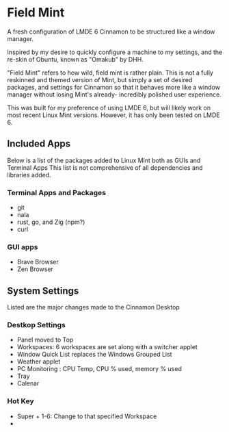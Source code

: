 # Field Mint
A fresh configuration of LMDE 6 Cinnamon to be structured like a window manager.

Inspired by my desire to quickly configure a machine to my settings, and the re-skin of Obuntu, known as "Omakub" by DHH.

"Field Mint" refers to how wild, field mint is rather plain. This is not a fully reskinned and themed version of Mint, but simply a set of desired packages, and settings for Cinnamon so that it behaves more like a window manager without losing Mint's already- incredibly polished user experience.

This was built for my preference of using LMDE 6, but will likely work on most recent Linux Mint versions. However, it has only been tested on LMDE 6.


## Included Apps
Below is a list of the packages added to Linux Mint both as GUIs and Terminal Apps
This list is not comprehensive of all dependencies and libraries added.


### Terminal Apps and Packages
- git
- nala
- rust, go, and Zig (npm?)
- curl

### GUI apps
- Brave Browser
- Zen Browser

## System Settings
Listed are the major changes made to the Cinnamon Desktop

### Destkop Settings
- Panel moved to Top
- Workspaces: 6 workspaces are set along with a switcher applet
- Window Quick List replaces the Windows Grouped List
- Weather applet
- PC Monitoring : CPU Temp, CPU % used, memory % used
- Tray
- Calenar

### Hot Key
- Super + 1-6: Change to that specified Workspace
- 
